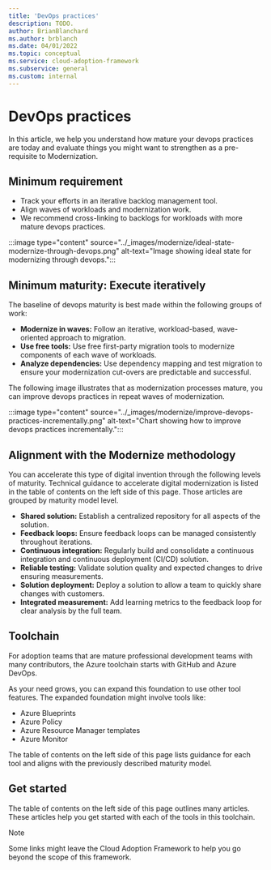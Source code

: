 ```yaml
---
title: 'DevOps practices'
description: TODO.
author: BrianBlanchard
ms.author: brblanch
ms.date: 04/01/2022
ms.topic: conceptual
ms.service: cloud-adoption-framework
ms.subservice: general
ms.custom: internal
---
```


<!--
Dependencies: This article has a few potential dependencies for cross linking​
Review the current TOC under CAF/Adopt/Innovate/Best practices/Empower adoption for other cross linking suggestions.
Primary Deliverable: CAF/modernize/.....devops-practices.md​
Potential additional deliverables:​
CAF/modernize/best-practices/devops-practices (Copy/Move from current location)​
Copy/move links to additional best practices
This deliver should be able to fit into one net new article. However, there might be minor modifications to the existing CI-CD guidance in innovate when moving it over.​
Minimum: 1 article Maximum: 1 new article – up to 2 modified articles – TOC changes
-->

# DevOps practices

In this article, we help you understand how mature your devops practices are today and evaluate things you might want to strengthen as a pre-requisite to Modernization.

## Minimum requirement

- Track your efforts in an iterative backlog management tool.
- Align waves of workloads and modernization work.
- We recommend cross-linking to backlogs for workloads with more mature devops practices.

:::image type="content" source="../_images/modernize/ideal-state-modernize-through-devops.png" alt-text="Image showing ideal state for modernizing through devops.":::

## Minimum maturity: Execute iteratively

The baseline of devops maturity is best made within the following groups of work:

- **Modernize in waves:** Follow an iterative, workload-based, wave-oriented approach to migration.
- **Use free tools:** Use free first-party migration tools to modernize components of each wave of workloads.
- **Analyze dependencies:** Use dependency mapping and test migration to ensure your modernization cut-overs are predictable and successful.

The following image illustrates that as modernization processes mature, you can improve devops practices in repeat waves of modernization.

:::image type="content" source="../_images/modernize/improve-devops-practices-incrementally.png" alt-text="Chart showing how to improve devops practices incrementally.":::

## Alignment with the Modernize methodology

You can accelerate this type of digital invention through the following levels of maturity. Technical guidance to accelerate digital modernization is listed in the table of contents on the left side of this page. Those articles are grouped by maturity model level.

- **Shared solution:** Establish a centralized repository for all aspects of the solution.
- **Feedback loops:** Ensure feedback loops can be managed consistently throughout iterations.
- **Continuous integration:** Regularly build and consolidate a continuous integration and continuous deployment (CI/CD) solution.
- **Reliable testing:** Validate solution quality and expected changes to drive ensuring measurements.
- **Solution deployment:** Deploy a solution to allow a team to quickly share changes with customers.
- **Integrated measurement:** Add learning metrics to the feedback loop for clear analysis by the full team.

## Toolchain

For adoption teams that are mature professional development teams with many contributors, the Azure toolchain starts with GitHub and Azure DevOps.

As your need grows, you can expand this foundation to use other tool features. The expanded foundation might involve tools like:

- Azure Blueprints
- Azure Policy
- Azure Resource Manager templates
- Azure Monitor

The table of contents on the left side of this page lists guidance for each tool and aligns with the previously described maturity model.

## Get started

The table of contents on the left side of this page outlines many articles. These articles help you get started with each of the tools in this toolchain.

> [!NOTE]
> Some links might leave the Cloud Adoption Framework to help you go beyond the scope of this framework.
